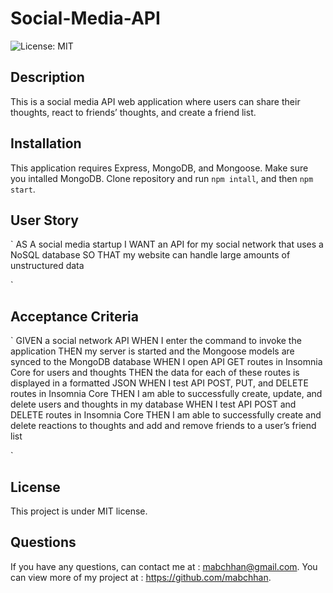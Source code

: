 # Social-Media-API

![License: MIT](https://img.shields.io/badge/License-MIT-yellow.svg)

## Description

This is a social media API web application where users can share their thoughts, react to friends’ thoughts, and create a friend list.

## Installation

This application requires Express, MongoDB, and Mongoose. Make sure you intalled MongoDB. Clone repository and run `npm intall`, and then `npm start`.

## User Story

`
AS A social media startup
I WANT an API for my social network that uses a NoSQL database
SO THAT my website can handle large amounts of unstructured data

`

## Acceptance Criteria

`
GIVEN a social network API
WHEN I enter the command to invoke the application
THEN my server is started and the Mongoose models are synced to the MongoDB database
WHEN I open API GET routes in Insomnia Core for users and thoughts
THEN the data for each of these routes is displayed in a formatted JSON
WHEN I test API POST, PUT, and DELETE routes in Insomnia Core
THEN I am able to successfully create, update, and delete users and thoughts in my database
WHEN I test API POST and DELETE routes in Insomnia Core
THEN I am able to successfully create and delete reactions to thoughts and add and remove friends to a user’s friend list

`

## License

This project is under MIT license.

## Questions

If you have any questions, can contact me at : mabchhan@gmail.com. You can view more of my project at : https://github.com/mabchhan.
